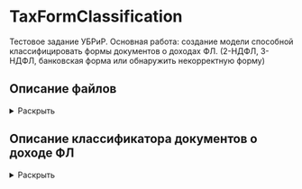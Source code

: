 # TaxFormClassification

Тестовое задание УБРиР.
Основная работа: создание модели способной классифицировать формы документов о доходах ФЛ. (2-НДФЛ, 3-НДФЛ, банковская форма или обнаружить некорректную форму)

## Описание файлов
<details>
  <summary>Раскрыть</summary><br/>
  
  1. 1_SQL_queries.txt - Текстовый документ с SQL запросами к первому заданию
  2. 2_ClassicML_DefaultDet.ipynb - Блокнот с основными шагами по выполнению задания 2.
  3. 3_TaxFormClf.py - Скрипт способный выполнять классификацию документов. Описание внизу
  4. test_images - 5 тестовых изображений.
  5. requirements.txt - используемые библиотеки
</details>

## Описание классификатора документов о доходе ФЛ
<details>
  <summary>Раскрыть</summary><br/>
  
 
 
</details>
